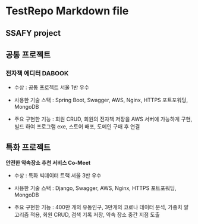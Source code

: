 # TestRepo Markdown file

## SSAFY project

## 공통 프로젝트



### **전자책 에디터 DABOOK**

* 수상 : 공통 프로젝트 서울 1반 우수

* 사용한 기술 스택 : Spring Boot, Swagger, AWS, Nginx, HTTPS 포트포워딩, MongoDB

* 주요 구현한 기능 : 회원 CRUD, 회원의 전자책 저장을 AWS 서버에 가능하게 구현, 빌드 하여 프로그램 exe, 스토어 배포, 도메인 구매 후 연결


## 특화 프로젝트

**안전한 약속장소 추천 서비스 Co-Meet**

* 수상 : 특화 빅데이터 트랙 서울 3반 우수

* 사용한 기술 스택 : Django, Swagger, AWS, Nginx, HTTPS 포트포워딩, MongoDB

* 주요 구현한 기능 : 400만 개의 유동인구, 3만개의 코로나 데이터 분석, 가중치 알고리즘 적용, 회원 CRUD, 검색 기록 저장, 약속 장소 중간 지점 도출
